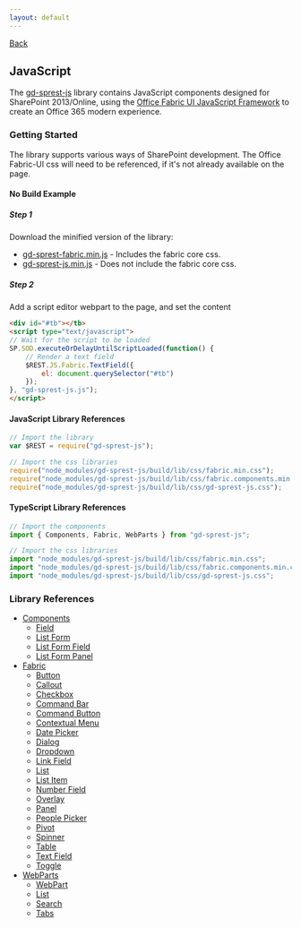 ```yaml
---
layout: default
---
```

[Back](/)
## JavaScript
The [gd-sprest-js](https://github.com/gunjandatta/sprest-js) library contains JavaScript components designed for SharePoint 2013/Online, using the [Office Fabric UI JavaScript Framework](https://dev.office.com/fabric-js) to create an Office 365 modern experience.

### Getting Started
The library supports various ways of SharePoint development. The Office Fabric-UI css will need to be referenced, if it's not already available on the page.

#### No Build Example
##### Step 1
Download the minified version of the library:
- [gd-sprest-fabric.min.js](https://raw.githubusercontent.com/gunjandatta/sprest-js/master/dist/gd-sprest-fabric.min.js) - Includes the fabric core css.
- [gd-sprest-js.min.js](https://raw.githubusercontent.com/gunjandatta/sprest-js/master/dist/gd-sprest-js.min.js) - Does not include the fabric core css.

##### Step 2
Add a script editor webpart to the page, and set the content
```html
<div id="#tb"></tb>
<script type="text/javascript">
// Wait for the script to be loaded
SP.SOD.executeOrDelayUntilScriptLoaded(function() {
    // Render a text field
    $REST.JS.Fabric.TextField({
        el: document.querySelector("#tb")
    });
}, "gd-sprest-js.js");
</script>
```

#### JavaScript Library References
```js
// Import the library
var $REST = require("gd-sprest-js");

// Import the css libraries
require("node_modules/gd-sprest-js/build/lib/css/fabric.min.css");
require("node_modules/gd-sprest-js/build/lib/css/fabric.components.min.css");
require("node_modules/gd-sprest-js/build/lib/css/gd-sprest-js.css");
```

#### TypeScript Library References
```ts
// Import the components
import { Components, Fabric, WebParts } from "gd-sprest-js";

// Import the css libraries
import "node_modules/gd-sprest-js/build/lib/css/fabric.min.css";
import "node_modules/gd-sprest-js/build/lib/css/fabric.components.min.css";
import "node_modules/gd-sprest-js/build/lib/css/gd-sprest-js.css";
```

### Library References
- [Components](components)
    - [Field](components/field)
    - [List Form](components/listform)
    - [List Form Field](components/listformfield)
    - [List Form Panel](components/listformpanel)
- [Fabric](fabric)
    - [Button](fabric/button)
    - [Callout](fabric/callout)
    - [Checkbox](fabric/checkbox)
    - [Command Bar](fabric/commandbar)
    - [Command Button](fabric/commandbtn)
    - [Contextual Menu](fabric/contextualmenu)
    - [Date Picker](fabric/datepicker)
    - [Dialog](fabric/dialog)
    - [Dropdown](fabric/dropdown)
    - [Link Field](fabric/linkfield)
    - [List](fabric/list)
    - [List Item](fabric/listitem)
    - [Number Field](fabric/numberfield)
    - [Overlay](fabric/overlay)
    - [Panel](fabric/panel)
    - [People Picker](fabric/peoplepicker)
    - [Pivot](fabric/pivot)
    - [Spinner](fabric/spinner)
    - [Table](fabric/table)
    - [Text Field](fabric/textfield)
    - [Toggle](fabric/toggle)
- [WebParts](webparts)
    - [WebPart](webparts/wp)
    - [List](webparts/list)
    - [Search](webparts/search)
    - [Tabs](webparts/tabs)
